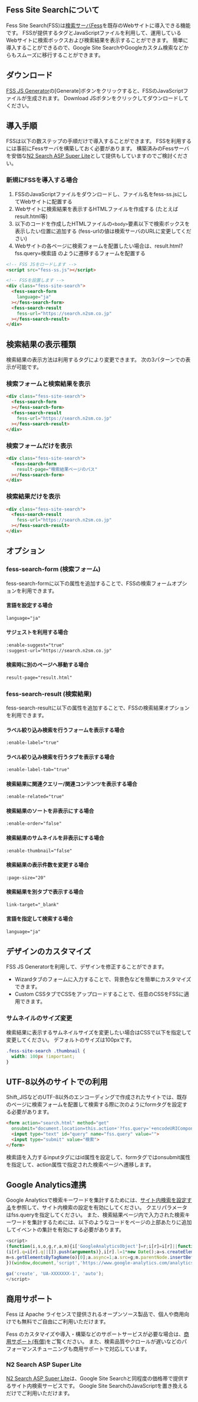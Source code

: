 ## Fess Site Searchについて

Fess Site Search(FSS)は[検索サーバFess](http://fess.codelibs.org/ja/)を既存のWebサイトに導入できる機能です。
FSSが提供するタグとJavaScriptファイルを利用して、運用しているWebサイトに検索ボックスおよび検索結果を表示することができます。
簡単に導入することができるので、Google Site SearchやGoogleカスタム検索などからもスムーズに移行することができます。

## ダウンロード

[FSS JS Generator](/generator)の[Generate]ボタンをクリックすると、FSSのJavaScriptファイルが生成されます。
Download JSボタンをクリックしてダウンロードしてください。

## 導入手順

FSSは以下の数ステップの手順だけで導入することができます。
FSSを利用するには事前にFessサーバを構築しておく必要があります。
構築済みのFessサーバを安価な[N2 Search ASP Super Lite](https://www.n2sm.net/services/n2search-asp-lite.html)として提供もしていますのでご検討ください。

### 新規にFSSを導入する場合

1. FSSのJavaScriptファイルをダウンロードし、ファイル名をfess-ss.jsにしてWebサイトに配置する
1. Webサイトに検索結果を表示するHTMLファイルを作成する (たとえばresult.html等)
1. 以下のコードを作成したHTMLファイルの`<body>`要素以下で検索ボックスを表示したい位置に追加する (fess-urlの値は検索サーバのURLに変更してください)
1. Webサイトの各ページに検索フォームを配置したい場合は、result.html?fss.query=検索語 のように遷移するフォームを配置する

```html
<!-- FSS JSをロードします -->
<script src="fess-ss.js"></script>

<!-- FSSを設置します -->
<div class="fess-site-search">
  <fess-search-form
    language="ja"
  ></fess-search-form>
  <fess-search-result
    fess-url="https://search.n2sm.co.jp"
  ></fess-search-result>
</div>
```

## 検索結果の表示種類

検索結果の表示方法は利用するタグにより変更できます。
次の3パターンでの表示が可能です。

### 検索フォームと検索結果を表示
```html
<div class="fess-site-search">
  <fess-search-form
  ></fess-search-form>
  <fess-search-result
    fess-url="https://search.n2sm.co.jp"
  ></fess-search-result>
</div>
```

### 検索フォームだけを表示
```html
<div class="fess-site-search">
  <fess-search-form
    result-page="検索結果ページのパス"
  ></fess-search-form>
</div>
```

### 検索結果だけを表示
```html
<div class="fess-site-search">
  <fess-search-result
    fess-url="https://search.n2sm.co.jp"
  ></fess-search-result>
</div>
```

## オプション

### fess-search-form (検索フォーム)
fess-search-formに以下の属性を追加することで、FSSの検索フォームオプションを利用できます。

#### 言語を設定する場合
```html
language="ja"
```

#### サジェストを利用する場合
```html
:enable-suggest="true"
:suggest-url="https://search.n2sm.co.jp"
```

#### 検索時に別のページへ移動する場合
```html
result-page="result.html"
```

### fess-search-result (検索結果)
fess-search-resultに以下の属性を追加することで、FSSの検索結果オプションを利用できます。

#### ラベル絞り込み検索を行うフォームを表示する場合
```html
:enable-label="true"
```

#### ラベル絞り込み検索を行うタブを表示する場合
```html
:enable-label-tab="true"
```

#### 検索結果に関連クエリー/関連コンテンツを表示する場合
```html
:enable-related="true"
```

#### 検索結果のソートを非表示にする場合
```html
:enable-order="false"
```

#### 検索結果のサムネイルを非表示にする場合
```html
:enable-thumbnail="false"
```

#### 検索結果の表示件数を変更する場合
```html
:page-size="20"
```

#### 検索結果を別タブで表示する場合
```html
link-target="_blank"
```

#### 言語を指定して検索する場合
```html
language="ja"
```

## デザインのカスタマイズ

FSS JS Generatorを利用して、デザインを修正することができます。

* Wizardタブのフォームに入力することで、背景色などを簡単にカスタマイズできます。
* Custom CSSタブでCSSをアップロードすることで、任意のCSSをFSSに適用できます。

### サムネイルのサイズ変更

検索結果に表示するサムネイルサイズを変更したい場合はCSSで以下を指定して変更してください。
デフォルトのサイズは100pxです。

```css
.fess-site-search .thumbnail {
  width: 100px !important;
}
```

## UTF-8以外のサイトでの利用

Shift\_JISなどのUTF-8以外のエンコーディングで作成されたサイトでは、既存のページに検索フォームを配置して検索する際に次のようにformタグを設定する必要があります。

```html
<form action="search.html" method="get"
  onsubmit="document.location=this.action+'?fss.query='+encodeURIComponent(document.getElementById('query').value);return false">
  <input type="text" id="query" name="fss.query" value="">
  <input type="submit" value="検索">
</form>
```

検索語を入力するinputタグにはid属性を設定して、formタグではonsubmit属性を指定して、action属性で指定された検索ページへ遷移します。


## Google Analytics連携

Google Analyticsで検索キーワードを集計するためには、[サイト内検索を設定する](https://support.google.com/analytics/answer/1012264)を参照して、サイト内検索の設定を有効にしてください。
クエリパラメータはfss.queryを指定してください。
また、検索結果ページ内で入力された検索キーワードを集計するためには、以下のようなコードをページの上部あたりに追加してイベントの集計を有効にする必要があります。
```javascript
<script>
(function(i,s,o,g,r,a,m){i['GoogleAnalyticsObject']=r;i[r]=i[r]||function(){
(i[r].q=i[r].q||[]).push(arguments)},i[r].l=1*new Date();a=s.createElement(o),
m=s.getElementsByTagName(o)[0];a.async=1;a.src=g;m.parentNode.insertBefore(a,m)
})(window,document,'script','https://www.google-analytics.com/analytics.js','ga');

ga('create', 'UA-XXXXXXX-1', 'auto');
</script>
```

## 商用サポート

Fess は Apache ライセンスで提供されるオープンソース製品で、個人や商用向けでも無料でご自由にご利用いただけます。

Fess のカスタマイズや導入・構築などのサポートサービスが必要な場合は、[商用サポート(有償)](https://www.n2sm.net/products/n2search.html)をご覧ください。
また、検索品質やクロールが遅いなどのパフォーマンスチューニングも商用サポートで対応しています。

### N2 Search ASP Super Lite

[N2 Search ASP Super Lite](https://www.n2sm.net/services/n2search-asp-lite.html)は、Google Site Searchと同程度の価格帯で提供するサイト内検索サービスです。
Google Site SearchのJavaScriptを置き換えるだけでご利用いただけます。
